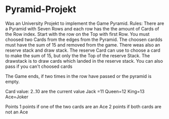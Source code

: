 # Pyramid-Projekt
 Was an University Projekt to implement the Game Pyramid. 
 Rules: 
 There are a Pyramid with Seven Rows and each row has the the amount of Cards of the Row index. Start with the row on the Top with first Row. 
 You must choosed two Cards from the edges from the Pyramid. The choosen cardds must have the sum of 15 and removed from the game.
 There weas also an reserve stack and draw stack. The reserve Card can use to choose a card to make the sum of 15, but only the the Top of the reserve Stack. 
 The drawstack is to draw cards which landed in the reserve stack. You can also pass if you can't choosed cards
 
The Game ends, if two times in the row have passed or the pyramid is empty.  

Card value: 
2..10 are the current value 
Jack =11
Queen=12
King=13
Ace=Joker

Points
1 points if one of the two cards are an Ace
2 points if both cards are not an Ace
